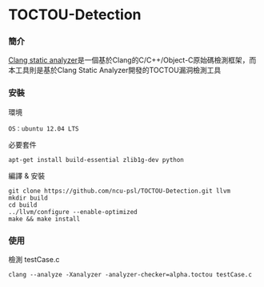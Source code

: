 # TOCTOU-Detection

### 簡介
[Clang static analyzer](https://clang-analyzer.llvm.org)是一個基於Clang的C/C++/Object-C原始碼檢測框架，而本工具則是基於Clang Static Analyzer開發的TOCTOU漏洞檢測工具


### 安裝
環境  
```
OS：ubuntu 12.04 LTS
```
必要套件
```
apt-get install build-essential zlib1g-dev python
```
編譯 & 安裝
```
git clone https://github.com/ncu-psl/TOCTOU-Detection.git llvm
mkdir build
cd build
../llvm/configure --enable-optimized
make && make install
```
### 使用
檢測 testCase.c
```
clang --analyze -Xanalyzer -analyzer-checker=alpha.toctou testCase.c
```
